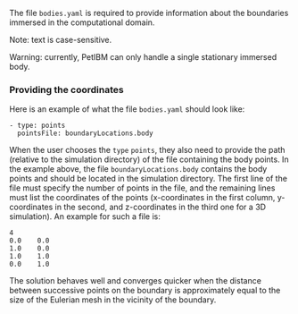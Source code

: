 The file `bodies.yaml` is required to provide information about the boundaries immersed in the computational domain.

Note: text is case-sensitive.

Warning: currently, PetIBM can only handle a single stationary immersed body.

### Providing the coordinates

Here is an example of what the file `bodies.yaml` should look like:

    - type: points
      pointsFile: boundaryLocations.body

When the user chooses the `type` `points`, they also need to provide the path (relative to the simulation directory) of the file containing the body points.
In the example above, the file `boundaryLocations.body` contains the body points and should be located in the simulation directory.
The first line of the file must specify the number of points in the file, and the remaining lines must list the coordinates of the points (x-coordinates in the first column, y-coordinates in the second, and z-coordinates in the third one for a 3D simulation). An example for such a file is:

    4
    0.0    0.0
    1.0    0.0
    1.0    1.0
    0.0    1.0

The solution behaves well and converges quicker when the distance between successive points on the boundary is approximately equal to the size of the Eulerian mesh  in the vicinity of the boundary.
